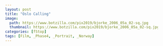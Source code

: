 ```yaml
---
layout: post
title: "Oslo Calling"
image:
  path: https://www.botzilla.com/pix2019/bjorke_2006_05a_02-sq.jpg
  thumbnail: https://www.botzilla.com/pix2019/bjorke_2006_05a_02-sq.jpg
categories: [fStop]
tags: [Film, _Phase4, _Portrait, _Norway]
---
```

